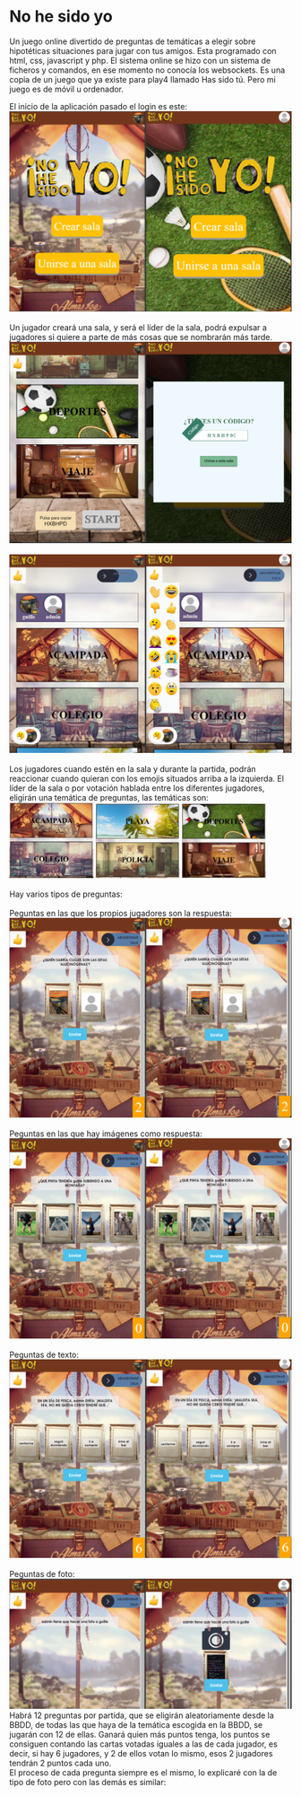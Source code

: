 # No he sido yo

Un juego online divertido de preguntas de temáticas a elegir sobre hipotéticas situaciones para jugar con tus amigos.
Esta programado con html, css, javascript y php. El sistema online se hizo con un sistema de ficheros y comandos, en ese momento no conocía los websockets.
Es una copia de un juego que ya existe para play4 llamado Has sido tú. Pero mi juego es de móvil u ordenador.
<br>

El inicio de la aplicación pasado el login es este:
<img src="readmy/inicio.png">
<br><br>
Un jugador creará una sala, y será el líder de la sala, podrá expulsar a jugadores si quiere a parte de más cosas que se nombrarán más tarde.
<img src="readmy/unirseSala.png">
<br><br>
<img src="readmy/sala.png">
<br>
<br>
Los jugadores cuando estén en la sala y durante la partida, podrán reaccionar cuando quieran con los emojis situados arriba a la izquierda. El líder de la sala o por votación hablada entre los diferentes jugadores, eligirán una temática de preguntas, las temáticas son:
<br>
<img src="readmy/tematicas_1.PNG" width="150">
<img src="readmy/tematicas_2.PNG" width="150">
<img src="readmy/tematicas_3.PNG" width="150">
<br>
<br>
Hay varios tipos de preguntas:
<br>
<br>
Peguntas en las que los propios jugadores son la respuesta:
<br>
<img src="readmy/pregunta_perfiles.PNG">
<br>
<br>
Peguntas en las que hay imágenes como respuesta:
<br>
<img src="readmy/pregunta_img.PNG">
<br>
<br>
Peguntas de texto:
<br>
<img src="readmy/pregunta_texto.PNG">
<br>
<br>
Peguntas de foto:
<br>
<img src="readmy/foto.PNG">
<br>
Habrá 12 preguntas por partida, que se eligirán aleatoriamente desde la BBDD, de todas las que haya de la temática escogida en la BBDD, se jugarán con 12 de ellas. Ganará quien más puntos tenga, los puntos se consiguen contando las cartas votadas iguales a las de cada jugador, es decir, si hay 6 jugadores, y 2 de ellos votan lo mismo, esos 2 jugadores tendrán 2 puntos cada uno.
<br>
El proceso de cada pregunta siempre es el mismo, lo explicaré con la de tipo de foto pero con las demás es similar:


